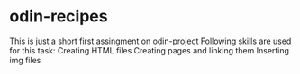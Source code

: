 # odin-recipes

This is just a short first assingment on odin-project
Following skills are used for this task:
Creating HTML files
Creating pages and linking them
Inserting img files